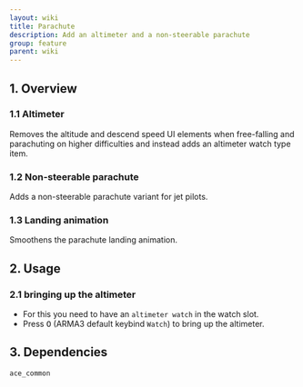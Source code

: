```yaml
---
layout: wiki
title: Parachute
description: Add an altimeter and a non-steerable parachute
group: feature
parent: wiki
---
```


## 1. Overview

### 1.1 Altimeter
Removes the altitude and descend speed UI elements when free-falling and 
parachuting on higher difficulties and instead adds an altimeter watch type
item.

### 1.2 Non-steerable parachute
Adds a non-steerable parachute variant for jet pilots.

### 1.3 Landing animation
Smoothens the parachute landing animation.

## 2. Usage

### 2.1 bringing up the altimeter
- For this you need to have an `altimeter watch` in the watch slot.
- Press <kbd>O</kbd> (ARMA3 default keybind `Watch`) to bring up the altimeter.

## 3. Dependencies

`ace_common`
